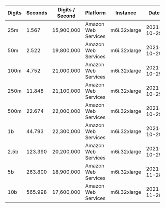 | Digits | Seconds | Digits / Second | Platform | Instance | Date | Files |
| ------ | ------- | --------------- | -------- | -------- | ---- | ----- |
| 25m | 1.567 | 15,900,000 | Amazon Web Services | m6i.32xlarge | 2021-10-29 | [cfg](../Amazon%20Web%20Services/m6i.32xlarge/Gamma%28%E2%85%99%29%20%5BAGM-Pi%5D/Gamma%28%E2%85%99%29%20-%2020211029-155111.cfg) [out](../Amazon%20Web%20Services/m6i.32xlarge/Gamma%28%E2%85%99%29%20%5BAGM-Pi%5D/Gamma%28%E2%85%99%29%20-%2020211029-155111.out) [txt](../Amazon%20Web%20Services/m6i.32xlarge/Gamma%28%E2%85%99%29%20%5BAGM-Pi%5D/Gamma%28%E2%85%99%29%20-%2020211029-155111.txt) |
| 50m | 2.522 | 19,800,000 | Amazon Web Services | m6i.32xlarge | 2021-10-29 | [cfg](../Amazon%20Web%20Services/m6i.32xlarge/Gamma%28%E2%85%99%29%20%5BAGM-Pi%5D/Gamma%28%E2%85%99%29%20-%2020211029-162456.cfg) [out](../Amazon%20Web%20Services/m6i.32xlarge/Gamma%28%E2%85%99%29%20%5BAGM-Pi%5D/Gamma%28%E2%85%99%29%20-%2020211029-162456.out) [txt](../Amazon%20Web%20Services/m6i.32xlarge/Gamma%28%E2%85%99%29%20%5BAGM-Pi%5D/Gamma%28%E2%85%99%29%20-%2020211029-162456.txt) |
| 100m | 4.752 | 21,000,000 | Amazon Web Services | m6i.32xlarge | 2021-10-29 | [cfg](../Amazon%20Web%20Services/m6i.32xlarge/Gamma%28%E2%85%99%29%20%5BAGM-Pi%5D/Gamma%28%E2%85%99%29%20-%2020211029-162514.cfg) [out](../Amazon%20Web%20Services/m6i.32xlarge/Gamma%28%E2%85%99%29%20%5BAGM-Pi%5D/Gamma%28%E2%85%99%29%20-%2020211029-162514.out) [txt](../Amazon%20Web%20Services/m6i.32xlarge/Gamma%28%E2%85%99%29%20%5BAGM-Pi%5D/Gamma%28%E2%85%99%29%20-%2020211029-162514.txt) |
| 250m | 11.848 | 21,100,000 | Amazon Web Services | m6i.32xlarge | 2021-10-29 | [cfg](../Amazon%20Web%20Services/m6i.32xlarge/Gamma%28%E2%85%99%29%20%5BAGM-Pi%5D/Gamma%28%E2%85%99%29%20-%2020211029-162549.cfg) [out](../Amazon%20Web%20Services/m6i.32xlarge/Gamma%28%E2%85%99%29%20%5BAGM-Pi%5D/Gamma%28%E2%85%99%29%20-%2020211029-162549.out) [txt](../Amazon%20Web%20Services/m6i.32xlarge/Gamma%28%E2%85%99%29%20%5BAGM-Pi%5D/Gamma%28%E2%85%99%29%20-%2020211029-162549.txt) |
| 500m | 22.674 | 22,000,000 | Amazon Web Services | m6i.32xlarge | 2021-10-29 | [cfg](../Amazon%20Web%20Services/m6i.32xlarge/Gamma%28%E2%85%99%29%20%5BAGM-Pi%5D/Gamma%28%E2%85%99%29%20-%2020211029-174148.cfg) [out](../Amazon%20Web%20Services/m6i.32xlarge/Gamma%28%E2%85%99%29%20%5BAGM-Pi%5D/Gamma%28%E2%85%99%29%20-%2020211029-174148.out) [txt](../Amazon%20Web%20Services/m6i.32xlarge/Gamma%28%E2%85%99%29%20%5BAGM-Pi%5D/Gamma%28%E2%85%99%29%20-%2020211029-174148.txt) |
| 1b | 44.793 | 22,300,000 | Amazon Web Services | m6i.32xlarge | 2021-10-29 | [cfg](../Amazon%20Web%20Services/m6i.32xlarge/Gamma%28%E2%85%99%29%20%5BAGM-Pi%5D/Gamma%28%E2%85%99%29%20-%2020211029-174237.cfg) [out](../Amazon%20Web%20Services/m6i.32xlarge/Gamma%28%E2%85%99%29%20%5BAGM-Pi%5D/Gamma%28%E2%85%99%29%20-%2020211029-174237.out) [txt](../Amazon%20Web%20Services/m6i.32xlarge/Gamma%28%E2%85%99%29%20%5BAGM-Pi%5D/Gamma%28%E2%85%99%29%20-%2020211029-174237.txt) |
| 2.5b | 123.390 | 20,200,000 | Amazon Web Services | m6i.32xlarge | 2021-10-29 | [cfg](../Amazon%20Web%20Services/m6i.32xlarge/Gamma%28%E2%85%99%29%20%5BAGM-Pi%5D/Gamma%28%E2%85%99%29%20-%2020211029-211126.cfg) [out](../Amazon%20Web%20Services/m6i.32xlarge/Gamma%28%E2%85%99%29%20%5BAGM-Pi%5D/Gamma%28%E2%85%99%29%20-%2020211029-211126.out) [txt](../Amazon%20Web%20Services/m6i.32xlarge/Gamma%28%E2%85%99%29%20%5BAGM-Pi%5D/Gamma%28%E2%85%99%29%20-%2020211029-211126.txt) |
| 5b | 263.800 | 18,900,000 | Amazon Web Services | m6i.32xlarge | 2021-11-28 | [cfg](../Amazon%20Web%20Services/m6i.32xlarge/Gamma%28%E2%85%99%29%20%5BAGM-Pi%5D/Gamma%28%E2%85%99%29%20-%2020211128-014311.cfg) [out](../Amazon%20Web%20Services/m6i.32xlarge/Gamma%28%E2%85%99%29%20%5BAGM-Pi%5D/Gamma%28%E2%85%99%29%20-%2020211128-014311.out) [txt](../Amazon%20Web%20Services/m6i.32xlarge/Gamma%28%E2%85%99%29%20%5BAGM-Pi%5D/Gamma%28%E2%85%99%29%20-%2020211128-014311.txt) |
| 10b | 565.998 | 17,600,000 | Amazon Web Services | m6i.32xlarge | 2021-11-28 | [cfg](../Amazon%20Web%20Services/m6i.32xlarge/Gamma%28%E2%85%99%29%20%5BAGM-Pi%5D/Gamma%28%E2%85%99%29%20-%2020211128-170353.cfg) [out](../Amazon%20Web%20Services/m6i.32xlarge/Gamma%28%E2%85%99%29%20%5BAGM-Pi%5D/Gamma%28%E2%85%99%29%20-%2020211128-170353.out) [txt](../Amazon%20Web%20Services/m6i.32xlarge/Gamma%28%E2%85%99%29%20%5BAGM-Pi%5D/Gamma%28%E2%85%99%29%20-%2020211128-170353.txt) |
